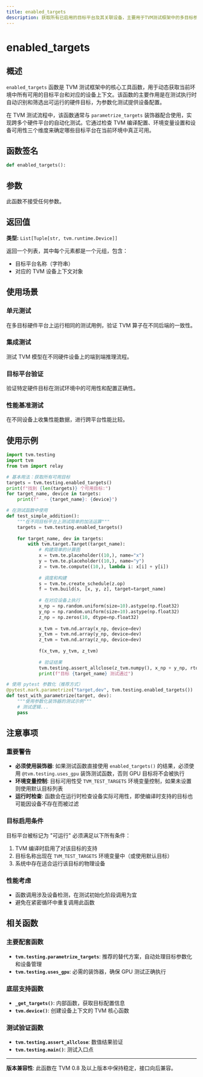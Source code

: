 ```yaml
---
title: enabled_targets
description: 获取所有已启用的目标平台及其关联设备，主要用于TVM测试框架中的多目标参数化测试
---
```


# enabled_targets

## 概述

`enabled_targets` 函数是 TVM 测试框架中的核心工具函数，用于动态获取当前环境中所有可用的目标平台和对应的设备上下文。该函数的主要作用是在测试执行时自动识别和筛选出可运行的硬件目标，为参数化测试提供设备配置。

在 TVM 测试流程中，该函数通常与 `parametrize_targets` 装饰器配合使用，实现跨多个硬件平台的自动化测试。它通过检查 TVM 编译配置、环境变量设置和设备可用性三个维度来确定哪些目标平台在当前环境中真正可用。

## 函数签名

```python
def enabled_targets():
```

## 参数

此函数不接受任何参数。

## 返回值

**类型:** `List[Tuple[str, tvm.runtime.Device]]`

返回一个列表，其中每个元素都是一个元组，包含：
- 目标平台名称（字符串）
- 对应的 TVM 设备上下文对象

## 使用场景

### 单元测试
在多目标硬件平台上运行相同的测试用例，验证 TVM 算子在不同后端的一致性。

### 集成测试
测试 TVM 模型在不同硬件设备上的端到端推理流程。

### 目标平台验证
验证特定硬件目标在测试环境中的可用性和配置正确性。

### 性能基准测试
在不同设备上收集性能数据，进行跨平台性能比较。

## 使用示例

```python
import tvm.testing
import tvm
from tvm import relay

# 基本用法：获取所有可用目标
targets = tvm.testing.enabled_targets()
print(f"找到 {len(targets)} 个可用目标:")
for target_name, device in targets:
    print(f"  - {target_name}: {device}")

# 在测试函数中使用
def test_simple_addition():
    """在不同目标平台上测试简单的加法运算"""
    targets = tvm.testing.enabled_targets()
    
    for target_name, dev in targets:
        with tvm.target.Target(target_name):
            # 构建简单的计算图
            x = tvm.te.placeholder((10,), name="x")
            y = tvm.te.placeholder((10,), name="y")
            z = tvm.te.compute((10,), lambda i: x[i] + y[i])
            
            # 调度和构建
            s = tvm.te.create_schedule(z.op)
            f = tvm.build(s, [x, y, z], target=target_name)
            
            # 在对应设备上执行
            x_np = np.random.uniform(size=10).astype(np.float32)
            y_np = np.random.uniform(size=10).astype(np.float32)
            z_np = np.zeros(10, dtype=np.float32)
            
            x_tvm = tvm.nd.array(x_np, device=dev)
            y_tvm = tvm.nd.array(y_np, device=dev)
            z_tvm = tvm.nd.array(z_np, device=dev)
            
            f(x_tvm, y_tvm, z_tvm)
            
            # 验证结果
            tvm.testing.assert_allclose(z_tvm.numpy(), x_np + y_np, rtol=1e-5)
            print(f"目标 {target_name} 测试通过")

# 使用 pytest 参数化（推荐方式）
@pytest.mark.parametrize("target,dev", tvm.testing.enabled_targets())
def test_with_parametrize(target, dev):
    """使用参数化装饰器的测试示例"""
    # 测试逻辑...
    pass
```

## 注意事项

### 重要警告
- **必须使用装饰器**: 如果测试函数直接使用 `enabled_targets()` 的结果，必须使用 `@tvm.testing.uses_gpu` 装饰测试函数，否则 GPU 目标将不会被执行
- **环境变量控制**: 目标可用性受 `TVM_TEST_TARGETS` 环境变量控制，如果未设置则使用默认目标列表
- **运行时检查**: 函数会在运行时检查设备实际可用性，即使编译时支持的目标也可能因设备不存在而被过滤

### 目标启用条件
目标平台被标记为 "可运行" 必须满足以下所有条件：
1. TVM 编译时启用了对该目标的支持
2. 目标名称出现在 `TVM_TEST_TARGETS` 环境变量中（或使用默认目标）
3. 系统中存在适合运行该目标的物理设备

### 性能考虑
- 函数调用涉及设备检测，在测试初始化阶段调用为宜
- 避免在紧密循环中重复调用此函数

## 相关函数

### 主要配套函数
- **`tvm.testing.parametrize_targets`**: 推荐的替代方案，自动处理目标参数化和设备管理
- **`tvm.testing.uses_gpu`**: 必需的装饰器，确保 GPU 测试正确执行

### 底层支持函数
- **`_get_targets()`**: 内部函数，获取目标配置信息
- **`tvm.device()`**: 创建设备上下文的 TVM 核心函数

### 测试验证函数
- **`tvm.testing.assert_allclose`**: 数值结果验证
- **`tvm.testing.main()`**: 测试入口点

---

**版本兼容性**: 此函数在 TVM 0.8 及以上版本中保持稳定，接口向后兼容。